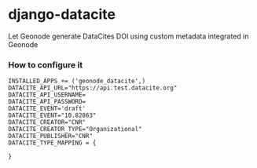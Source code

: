 # django-datacite

Let Geonode generate DataCites DOI using custom metadata integrated in Geonode

### How to configure it

```
INSTALLED_APPS += ('geonode_datacite',)
DATACITE_API_URL="https://api.test.datacite.org"
DATACITE_API_USERNAME=
DATACITE_API_PASSWORD=
DATACITE_EVENT='draft'
DATACITE_EVENT="10.82863"
DATACITE_CREATOR="CNR"
DATACITE_CREATOR_TYPE="Organizational"
DATACITE_PUBLISHER="CNR"
DATACITE_TYPE_MAPPING = {
    
}
```